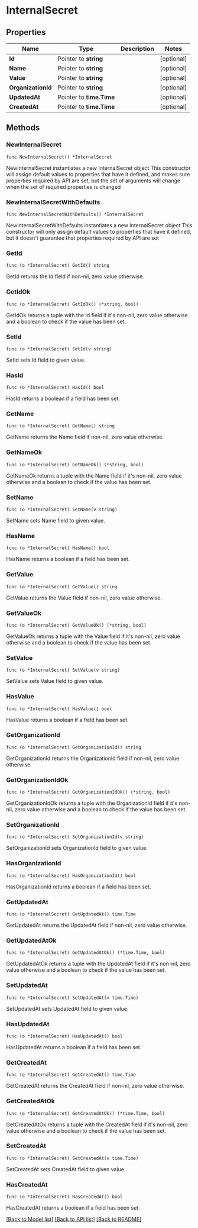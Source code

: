 # InternalSecret

## Properties

Name | Type | Description | Notes
------------ | ------------- | ------------- | -------------
**Id** | Pointer to **string** |  | [optional] 
**Name** | Pointer to **string** |  | [optional] 
**Value** | Pointer to **string** |  | [optional] 
**OrganizationId** | Pointer to **string** |  | [optional] 
**UpdatedAt** | Pointer to **time.Time** |  | [optional] 
**CreatedAt** | Pointer to **time.Time** |  | [optional] 

## Methods

### NewInternalSecret

`func NewInternalSecret() *InternalSecret`

NewInternalSecret instantiates a new InternalSecret object
This constructor will assign default values to properties that have it defined,
and makes sure properties required by API are set, but the set of arguments
will change when the set of required properties is changed

### NewInternalSecretWithDefaults

`func NewInternalSecretWithDefaults() *InternalSecret`

NewInternalSecretWithDefaults instantiates a new InternalSecret object
This constructor will only assign default values to properties that have it defined,
but it doesn't guarantee that properties required by API are set

### GetId

`func (o *InternalSecret) GetId() string`

GetId returns the Id field if non-nil, zero value otherwise.

### GetIdOk

`func (o *InternalSecret) GetIdOk() (*string, bool)`

GetIdOk returns a tuple with the Id field if it's non-nil, zero value otherwise
and a boolean to check if the value has been set.

### SetId

`func (o *InternalSecret) SetId(v string)`

SetId sets Id field to given value.

### HasId

`func (o *InternalSecret) HasId() bool`

HasId returns a boolean if a field has been set.

### GetName

`func (o *InternalSecret) GetName() string`

GetName returns the Name field if non-nil, zero value otherwise.

### GetNameOk

`func (o *InternalSecret) GetNameOk() (*string, bool)`

GetNameOk returns a tuple with the Name field if it's non-nil, zero value otherwise
and a boolean to check if the value has been set.

### SetName

`func (o *InternalSecret) SetName(v string)`

SetName sets Name field to given value.

### HasName

`func (o *InternalSecret) HasName() bool`

HasName returns a boolean if a field has been set.

### GetValue

`func (o *InternalSecret) GetValue() string`

GetValue returns the Value field if non-nil, zero value otherwise.

### GetValueOk

`func (o *InternalSecret) GetValueOk() (*string, bool)`

GetValueOk returns a tuple with the Value field if it's non-nil, zero value otherwise
and a boolean to check if the value has been set.

### SetValue

`func (o *InternalSecret) SetValue(v string)`

SetValue sets Value field to given value.

### HasValue

`func (o *InternalSecret) HasValue() bool`

HasValue returns a boolean if a field has been set.

### GetOrganizationId

`func (o *InternalSecret) GetOrganizationId() string`

GetOrganizationId returns the OrganizationId field if non-nil, zero value otherwise.

### GetOrganizationIdOk

`func (o *InternalSecret) GetOrganizationIdOk() (*string, bool)`

GetOrganizationIdOk returns a tuple with the OrganizationId field if it's non-nil, zero value otherwise
and a boolean to check if the value has been set.

### SetOrganizationId

`func (o *InternalSecret) SetOrganizationId(v string)`

SetOrganizationId sets OrganizationId field to given value.

### HasOrganizationId

`func (o *InternalSecret) HasOrganizationId() bool`

HasOrganizationId returns a boolean if a field has been set.

### GetUpdatedAt

`func (o *InternalSecret) GetUpdatedAt() time.Time`

GetUpdatedAt returns the UpdatedAt field if non-nil, zero value otherwise.

### GetUpdatedAtOk

`func (o *InternalSecret) GetUpdatedAtOk() (*time.Time, bool)`

GetUpdatedAtOk returns a tuple with the UpdatedAt field if it's non-nil, zero value otherwise
and a boolean to check if the value has been set.

### SetUpdatedAt

`func (o *InternalSecret) SetUpdatedAt(v time.Time)`

SetUpdatedAt sets UpdatedAt field to given value.

### HasUpdatedAt

`func (o *InternalSecret) HasUpdatedAt() bool`

HasUpdatedAt returns a boolean if a field has been set.

### GetCreatedAt

`func (o *InternalSecret) GetCreatedAt() time.Time`

GetCreatedAt returns the CreatedAt field if non-nil, zero value otherwise.

### GetCreatedAtOk

`func (o *InternalSecret) GetCreatedAtOk() (*time.Time, bool)`

GetCreatedAtOk returns a tuple with the CreatedAt field if it's non-nil, zero value otherwise
and a boolean to check if the value has been set.

### SetCreatedAt

`func (o *InternalSecret) SetCreatedAt(v time.Time)`

SetCreatedAt sets CreatedAt field to given value.

### HasCreatedAt

`func (o *InternalSecret) HasCreatedAt() bool`

HasCreatedAt returns a boolean if a field has been set.


[[Back to Model list]](../README.md#documentation-for-models) [[Back to API list]](../README.md#documentation-for-api-endpoints) [[Back to README]](../README.md)


